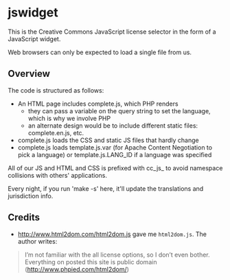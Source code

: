 # jswidget

This is the Creative Commons JavaScript license selector in the form of a
JavaScript widget.

Web browsers can only be expected to load a single file from us.


## Overview

The code is structured as follows:
- An HTML page includes complete.js, which PHP renders
  - they can pass a variable on the query string to set the language, which is
    why we involve PHP
  - an alternate design would be to include different static files:
    complete.en.js, etc.
- complete.js loads the CSS and static JS files that hardly change
- complete.js loads template.js.var (for Apache Content Negotiation to pick a
  language) or template.js.LANG_ID if a language was specified

All of our JS and HTML and CSS is prefixed with cc_js_ to avoid namespace
collisions with others' applications.

Every night, if you run 'make -s' here, it'll update the translations and
jurisdiction info.


## Credits

- http://www.html2dom.com/html2dom.js gave me `html2dom.js`. The author writes:
> I’m not familiar with the all license options, so I don’t even bother.
> Everything on posted this site is public domain
> (http://www.phpied.com/html2dom/)
